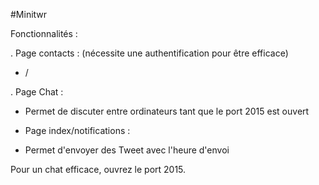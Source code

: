 #Minitwr

Fonctionnalités : 

. Page contacts : (nécessite une authentification pour être efficace)
- /

. Page Chat :
- Permet de discuter entre ordinateurs tant que le port 2015 est ouvert

* Page index/notifications :
- Permet d'envoyer des Tweet avec l'heure d'envoi

Pour un chat efficace, ouvrez le port 2015.
